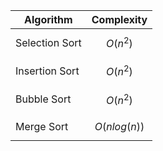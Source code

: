 | Algorithm | Complexity |
| ----------- | ----------- |
| Selection Sort | $$O(n^2)$$|
| Insertion Sort | $$O(n^2)$$|
| Bubble Sort | $$O(n^2)$$|
| Merge Sort | $$O(nlog(n))$$|

